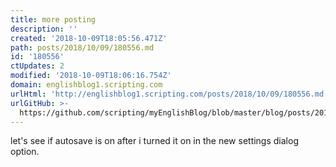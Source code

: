 ```yaml
---
title: more posting
description: ''
created: '2018-10-09T18:05:56.471Z'
path: posts/2018/10/09/180556.md
id: '180556'
ctUpdates: 2
modified: '2018-10-09T18:06:16.754Z'
domain: englishblog1.scripting.com
urlHtml: 'http://englishblog1.scripting.com/posts/2018/10/09/180556.md'
urlGitHub: >-
  https://github.com/scripting/myEnglishBlog/blob/master/blog/posts/2018/10/09/180556.md
---
```

let's see if autosave is on after i turned it on in the new settings dialog option.